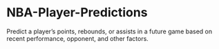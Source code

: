 # NBA-Player-Predictions
Predict a player’s points, rebounds, or assists in a future game based on recent performance, opponent, and other factors.
